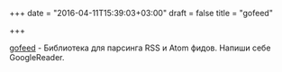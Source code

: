 +++
date = "2016-04-11T15:39:03+03:00"
draft = false
title = "gofeed"

+++

<p><a href="https://github.com/mmcdole/gofeed">gofeed</a>&nbsp;- Библиотека для парсинга RSS и Atom фидов. Напиши себе GoogleReader.</p>

